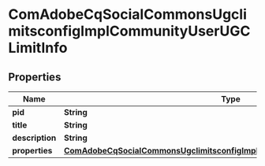 

# ComAdobeCqSocialCommonsUgclimitsconfigImplCommunityUserUGCLimitInfo

## Properties

Name | Type | Description | Notes
------------ | ------------- | ------------- | -------------
**pid** | **String** |  |  [optional]
**title** | **String** |  |  [optional]
**description** | **String** |  |  [optional]
**properties** | [**ComAdobeCqSocialCommonsUgclimitsconfigImplCommunityUserUGCLimitProperties**](ComAdobeCqSocialCommonsUgclimitsconfigImplCommunityUserUGCLimitProperties.md) |  |  [optional]



